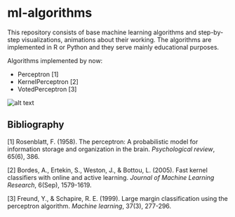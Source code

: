 # ml-algorithms

This repository consists of base machine learning algorithms and step-by-step visualizations, animations about their working. The algorithms are implemented in R or Python and they serve mainly educational purposes.

Algorithms implemented by now:
+ Perceptron [1]
+ KernelPerceptron [2]
+ VotedPerceptron [3]

![alt text](https://github.com/strsz/ml-algorithms/blob/master/perceptron/perceptron.gif "Sample animation")

## Bibliography
[1] Rosenblatt, F. (1958). The perceptron: A probabilistic model for information storage and organization in the brain. *Psychological review*, 65(6), 386.

[2] Bordes, A., Ertekin, S., Weston, J., & Bottou, L. (2005). Fast kernel classifiers with online and active learning. *Journal of Machine Learning Research*, 6(Sep), 1579-1619.

[3] Freund, Y., & Schapire, R. E. (1999). Large margin classification using the perceptron algorithm. *Machine learning*, 37(3), 277-296.


